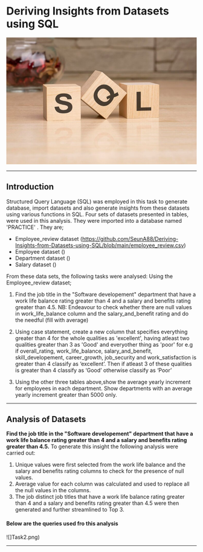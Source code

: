 # Deriving Insights from Datasets using SQL
![](sql.jpg)

----
## Introduction
Structured Query Language (SQL) was employed in this task to generate database, import datasets and also generate insights from these datasets using various functions in SQL. Four sets of datasets presented in tables, were used in this analysis. They were imported into a database named 'PRACTICE' . They are; 
- Employee_review dataset (https://github.com/SeunA88/Deriving-Insights-from-Datasets-using-SQL/blob/main/employee_review.csv)
- Employee dataset ()
- Department dataset ()
- Salary dataset ()

From these data sets, the following tasks were analysed:
Using the Employee_review dataset; 
1. Find the job title in the "Software developement" department that have a work life balance rating greater than 4 and a salary and benefits rating greater than 4.5.
NB: Endeavour to check whether there are null values in work_life_balance column and the salary_and_benefit rating and do the needful (fill with average)

2. Using case statement, create a new column that specifies everything greater than 4 for the whole qualities as 'excellent', having atleast two qualities greater than 3 as 'Good' and everyother thing as 'poor'
for e.g if overall_rating, work_life_balance, salary_and_benefit, skill_developement, career_growth, job_security and work_satisfaction is greater than 4 classify as ‘excellent’.  Then if atleast 3 of these qualities is greater than 4 classify as ‘Good’ otherwise classify as ‘Poor’

3. Using the other three tables above,show the average yearly increment for employees in each department. Show departments with an average yearly increment greater than 5000 only.
---

## Analysis of Datasets
**Find the job title in the "Software developement" department that have a work life balance rating greater than 4 and a salary and benefits rating greater than 4.5.**
To generate this insight the following analysis were carried out:
1. Unique values were first selected from the work life balance and the salary and benefits rating columns to check for the presence of null values.
2. Average value for each column was calculated and used to replace all the null values in the columns.
3. The job distinct job titles that have a work life balance rating greater than 4 and a salary and benefits rating greater than 4.5 were then generated and further streamlined to Top 3.
   
#### Below are the queries used fro this analysis
![]Task2.png)

---


  


